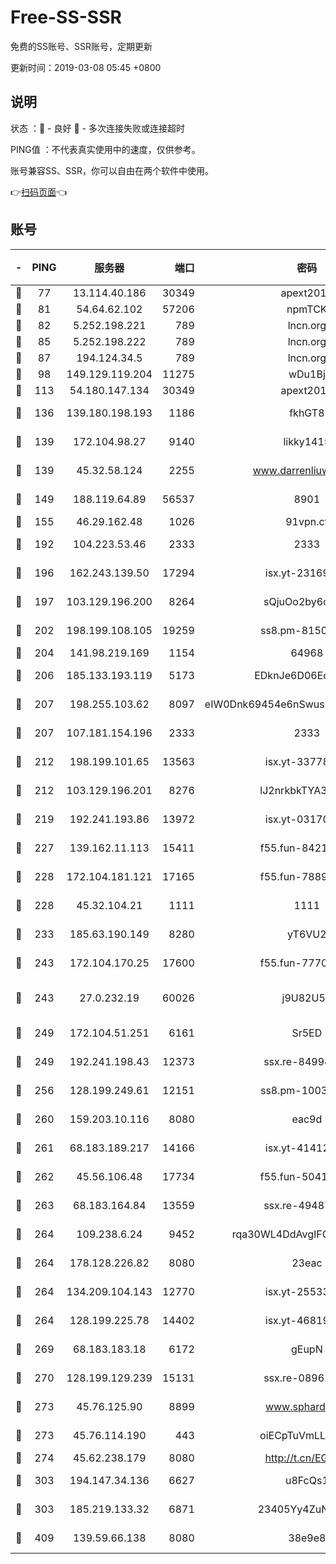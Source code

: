 # Free-SS-SSR

免费的SS账号、SSR账号，定期更新

更新时间：2019-03-08 05:45 +0800

## 说明

状态     ：🙂 - 良好 🙁 - 多次连接失败或连接超时

PING值   ：不代表真实使用中的速度，仅供参考。

账号兼容SS、SSR，你可以自由在两个软件中使用。

👉[扫码页面](https://liesauer.github.io/Free-SS-SSR/)👈

## 账号

|-|PING|服务器|端口|密码|加密方式|区域|
|:----:|:----:|:-----:|-----:|:----:|:----:|:----:|
|🙂|77|13.114.40.186|30349|apext2019|chacha20|JP|
|🙂|81|54.64.62.102|57206|npmTCK|rc4-md5|JP|
|🙂|82|5.252.198.221|789|lncn.org|rc4|JP|
|🙂|85|5.252.198.222|789|lncn.org|rc4|JP|
|🙂|87|194.124.34.5|789|lncn.org|rc4|JP|
|🙂|98|149.129.119.204|11275|wDu1Bj|rc4-md5|HK|
|🙂|113|54.180.147.134|30349|apext2019|chacha20|KR|
|🙂|136|139.180.198.193|1186|fkhGT8|aes-256-cfb|JP|
|🙂|139|172.104.98.27|9140|likky1415|aes-256-cfb|JP|
|🙂|139|45.32.58.124|2255|www.darrenliuwei.com|aes-256-cfb|JP|
|🙂|149|188.119.64.89|56537|8901|aes-256-cfb|RU|
|🙂|155|46.29.162.48|1026|91vpn.cf|rc4-md5|RU|
|🙂|192|104.223.53.46|2333|2333|aes-256-cfb|US|
|🙂|196|162.243.139.50|17294|isx.yt-23169246|aes-256-cfb|US|
|🙂|197|103.129.196.200|8264|sQjuOo2by6oftqlp|aes-256-cfb|CN|
|🙂|202|198.199.108.105|19259|ss8.pm-81509933|aes-256-cfb|US|
|🙂|204|141.98.219.169|1154|64968|chacha20|US|
|🙂|206|185.133.193.119|5173|EDknJe6D06EoWDaw|aes-256-cfb|US|
|🙂|207|198.255.103.62|8097|eIW0Dnk69454e6nSwuspv9DmS201tQ0D|aes-256-cfb|US|
|🙂|207|107.181.154.196|2333|2333|aes-256-cfb|US|
|🙂|212|198.199.101.65|13563|isx.yt-33778522|aes-256-cfb|US|
|🙂|212|103.129.196.201|8276|lJ2nrkbkTYA30wv0|aes-256-cfb|US|
|🙂|219|192.241.193.86|13972|isx.yt-03170205|aes-256-cfb|US|
|🙂|227|139.162.11.113|15411|f55.fun-84218375|aes-256-cfb|SG|
|🙂|228|172.104.181.121|17165|f55.fun-78892588|aes-256-cfb|SG|
|🙂|228|45.32.104.21|1111|1111|aes-256-cfb|SG|
|🙂|233|185.63.190.149|8280|yT6VU2|aes-256-cfb|RU|
|🙂|243|172.104.170.25|17600|f55.fun-77704492|aes-256-cfb|SG|
|🙂|243|27.0.232.19|60026|j9U82U53|xchacha20-ietf-poly1305|HK|
|🙂|249|172.104.51.251|6161|Sr5ED|aes-256-cfb|SG|
|🙂|249|192.241.198.43|12373|ssx.re-84994554|aes-256-cfb|US|
|🙂|256|128.199.249.61|12151|ss8.pm-10038971|aes-256-cfb|SG|
|🙂|260|159.203.10.116|8080|eac9d|aes-256-cfb|CA|
|🙂|261|68.183.189.217|14166|isx.yt-41412317|aes-256-cfb|SG|
|🙂|262|45.56.106.48|17734|f55.fun-50419069|aes-256-cfb|US|
|🙂|263|68.183.164.84|13559|ssx.re-49487993|aes-256-cfb|US|
|🙂|264|109.238.6.24|9452|rqa30WL4DdAvgIFG6Fs3znzTa|aes-256-cfb|FR|
|🙂|264|178.128.226.82|8080|23eac|aes-256-cfb|CA|
|🙂|264|134.209.104.143|12770|isx.yt-25533244|aes-256-cfb|SG|
|🙂|264|128.199.225.78|14402|isx.yt-46819903|aes-256-cfb|SG|
|🙂|269|68.183.183.18|6172|gEupN|aes-256-cfb|SG|
|🙂|270|128.199.129.239|15131|ssx.re-08961164|aes-256-cfb|SG|
|🙂|273|45.76.125.90|8899|www.sphard.com|aes-256-cfb|AU|
|🙂|273|45.76.114.190|443|oiECpTuVmLLxk4Ts|aes-256-cfb|AU|
|🙂|274|45.62.238.179|8080|http://t.cn/EGJIyrl|rc4-md5|CA|
|🙂|303|194.147.34.136|6627|u8FcQs1|aes-256-cfb|RU|
|🙂|303|185.219.133.32|6871|23405Yy4ZuNu0pSi|aes-256-cfb|TR|
|🙂|409|139.59.66.138|8080|38e9e8|aes-256-cfb|IN|
